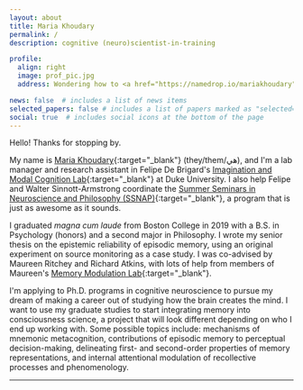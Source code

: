 ```yaml
---
layout: about
title: Maria Khoudary
permalink: /
description: cognitive (neuro)scientist-in-training

profile:
  align: right
  image: prof_pic.jpg
  address: Wondering how to <a href="https://namedrop.io/mariakhoudary" target="_blank">pronounce my name</a>?

news: false  # includes a list of news items
selected_papers: false # includes a list of papers marked as "selected={true}"
social: true  # includes social icons at the bottom of the page
---
```


Hello! Thanks for stopping by.

My name is [Maria Khoudary](https://namedrop.io/mariakhoudary){:target="_blank"} (they/them/هي), and I'm a lab manager and research assistant in Felipe De Brigard's [Imagination and Modal Cognition Lab](https://imclab.org){:target="_blank"} at Duke University. I also help Felipe and Walter Sinnott-Armstrong coordinate the [Summer Seminars in Neuroscience and Philosophy (SSNAP)](https://ssnap.net){:target="_blank"}, a program that is just as awesome as it sounds.

I graduated *magna cum laude* from Boston College in 2019 with a B.S. in Psychology (honors) and a second major in Philosophy. I wrote my senior thesis on the epistemic reliability of episodic memory, using an original experiment on source monitoring as a case study. I was co-advised by Maureen Ritchey and Richard Atkins, with lots of help from members of Maureen's [Memory Modulation Lab](http://thememolab.org){:target="_blank"}.

I'm applying to Ph.D. programs in cognitive neuroscience to pursue my dream of making a career out of studying how the brain creates the mind. I want to use my graduate studies to start integrating memory into  consciousness science, a project that will look different depending on who I end up working with. Some possible topics include: mechanisms of mnemonic metacognition, contributions of episodic memory to perceptual decision-making, delineating first- and second-order properties of memory representations, and internal attentional modulation of recollective processes and phenomenology.


---
